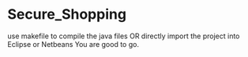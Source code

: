 Secure_Shopping
===============

use makefile to compile the java files
OR
directly import the project into Eclipse or Netbeans
You are good to go.
